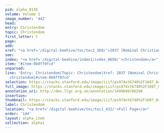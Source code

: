 ```yaml
---
pid: alpha_0145
volume: Volume 1
image_number: '442'
head: 
entry: Christendom
topic: Christendom
first_letter: C
page: 
add: 
xref: "<a href='/digital-beehive/toc/toc2_369/'>2037 [Nominal Christians]</a>"
see: 
index: "<a href='/digital-beehive/index1/index_0650/'>christendom</a>"
item: "#item-0b0ff0fcd"
unparsed: 
line: 'Entry: Christendom|Topic: Christendom|Xref: 2037 [Nominal Christians]|Index:
  christendom|#item-0b0ff0fcd'
selection: https://stacks.stanford.edu/image/iiif/ps974xt6740%2F1607_0441/804,212,3096,640/full/0/default.jpg
full_image: https://stacks.stanford.edu/image/iiif/ps974xt6740%2F1607_0441/full/full/0/default.jpg
annotation_uri: http://dev.llgc.org.uk/annotation/1499699786298
insertion: 
thumbnail: https://stacks.stanford.edu/image/iiif/ps974xt6740%2F1607_0441/804,212,600,180/250,/0/default.jpg
label: Christendom
location: "<a href='/digital-beehive/toc/toc1_432/'>Full Page</a>"
order: '144'
layout: alpha_item
collection: alpha1
---
```

